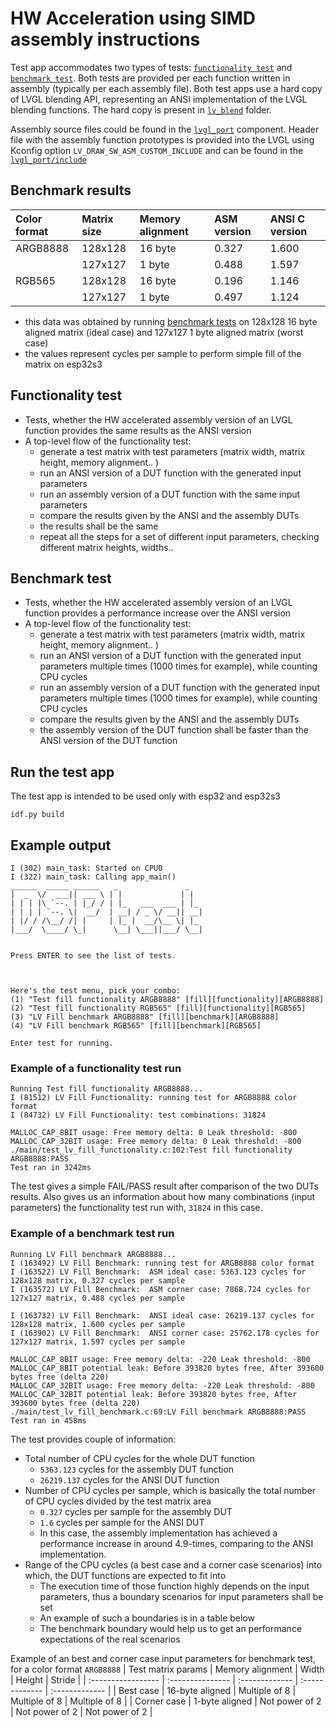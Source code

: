 # HW Acceleration using SIMD assembly instructions

Test app accommodates two types of tests: [`functionality test`](#Functionality-test) and [`benchmark test`](#Benchmark-test). Both tests are provided per each function written in assembly (typically per each assembly file). Both test apps use a hard copy of LVGL blending API, representing an ANSI implementation of the LVGL blending functions. The hard copy is present in [`lv_blend`](main/lv_blend/) folder.

Assembly source files could be found in the [`lvgl_port`](../../src/lvgl9/simd/) component. Header file with the assembly function prototypes is provided into the LVGL using Kconfig option `LV_DRAW_SW_ASM_CUSTOM_INCLUDE` and can be found in the [`lvgl_port/include`](../../include/esp_lvgl_port_lv_blend.h)

## Benchmark results

| Color format | Matrix size | Memory alignment |  ASM version   | ANSI C version |
| :----------- | :---------- | :--------------- | :------------- | :------------- |
| ARGB8888     | 128x128     |     16 byte      |     0.327      |     1.600      |
|              | 127x127     |      1 byte      |     0.488      |     1.597      |
| RGB565       | 128x128     |     16 byte      |     0.196      |     1.146      |
|              | 127x127     |      1 byte      |     0.497      |     1.124      |
* this data was obtained by running [benchmark tests](#benchmark-test) on 128x128 16 byte aligned matrix (ideal case) and 127x127 1 byte aligned matrix (worst case)
* the values represent cycles per sample to perform simple fill of the matrix on esp32s3

## Functionality test
* Tests, whether the HW accelerated assembly version of an LVGL function provides the same results as the ANSI version
* A top-level flow of the functionality test:
    * generate a test matrix with test parameters (matrix width, matrix height, memory alignment.. )
    * run an ANSI version of a DUT function with the generated input parameters
    * run an assembly version of a DUT function with the same input parameters
    * compare the results given by the ANSI and the assembly DUTs
    * the results shall be the same
    * repeat all the steps for a set of different input parameters, checking different matrix heights, widths..

## Benchmark test
* Tests, whether the HW accelerated assembly version of an LVGL function provides a performance increase over the ANSI version
* A top-level flow of the functionality test:
    * generate a test matrix with test parameters (matrix width, matrix height, memory alignment.. )
    * run an ANSI version of a DUT function with the generated input parameters multiple times (1000 times for example), while counting CPU cycles
    * run an assembly version of a DUT function with the generated input parameters multiple times (1000 times for example), while counting CPU cycles
    * compare the results given by the ANSI and the assembly DUTs
    * the assembly version of the DUT function shall be faster than the ANSI version of the DUT function

## Run the test app

The test app is intended to be used only with esp32 and esp32s3

    idf.py build

## Example output

```
I (302) main_task: Started on CPU0
I (322) main_task: Calling app_main()
______  _____ ______   _               _   
|  _  \/  ___|| ___ \ | |             | |  
| | | |\ `--. | |_/ / | |_   ___  ___ | |_ 
| | | | `--. \|  __/  | __| / _ \/ __|| __|
| |/ / /\__/ /| |     | |_ |  __/\__ \| |_ 
|___/  \____/ \_|      \__| \___||___/ \__|


Press ENTER to see the list of tests.



Here's the test menu, pick your combo:
(1)	"Test fill functionality ARGB8888" [fill][functionality][ARGB8888]
(2)	"Test fill functionality RGB565" [fill][functionality][RGB565]
(3)	"LV Fill benchmark ARGB8888" [fill][benchmark][ARGB8888]
(4)	"LV Fill benchmark RGB565" [fill][benchmark][RGB565]

Enter test for running.
```

### Example of a functionality test run

```
Running Test fill functionality ARGB8888...
I (81512) LV Fill Functionality: running test for ARGB8888 color format
I (84732) LV Fill Functionality: test combinations: 31824

MALLOC_CAP_8BIT usage: Free memory delta: 0 Leak threshold: -800 
MALLOC_CAP_32BIT usage: Free memory delta: 0 Leak threshold: -800 
./main/test_lv_fill_functionality.c:102:Test fill functionality ARGB8888:PASS
Test ran in 3242ms
```
The test gives a simple FAIL/PASS result after comparison of the two DUTs results.
Also gives us an information about how many combinations (input parameters) the functionality test run with, `31824` in this case.

### Example of a benchmark test run

```
Running LV Fill benchmark ARGB8888...
I (163492) LV Fill Benchmark: running test for ARGB8888 color format
I (163522) LV Fill Benchmark:  ASM ideal case: 5363.123 cycles for 128x128 matrix, 0.327 cycles per sample
I (163572) LV Fill Benchmark:  ASM corner case: 7868.724 cycles for 127x127 matrix, 0.488 cycles per sample

I (163732) LV Fill Benchmark:  ANSI ideal case: 26219.137 cycles for 128x128 matrix, 1.600 cycles per sample
I (163902) LV Fill Benchmark:  ANSI corner case: 25762.178 cycles for 127x127 matrix, 1.597 cycles per sample

MALLOC_CAP_8BIT usage: Free memory delta: -220 Leak threshold: -800 
MALLOC_CAP_8BIT potential leak: Before 393820 bytes free, After 393600 bytes free (delta 220)
MALLOC_CAP_32BIT usage: Free memory delta: -220 Leak threshold: -800 
MALLOC_CAP_32BIT potential leak: Before 393820 bytes free, After 393600 bytes free (delta 220)
./main/test_lv_fill_benchmark.c:69:LV Fill benchmark ARGB8888:PASS
Test ran in 458ms
```

The test provides couple of information:
* Total number of CPU cycles for the whole DUT function
    * `5363.123` cycles for the assembly DUT function
    * `26219.137` cycles for the ANSI DUT function
* Number of CPU cycles per sample, which is basically the total number of CPU cycles divided by the test matrix area
    * `0.327` cycles per sample for the assembly DUT
    * `1.6` cycles per sample for the ANSI DUT
    * In this case, the assembly implementation has achieved a performance increase in around 4.9-times, comparing to the ANSI implementation.
* Range of the CPU cycles (a best case and a corner case scenarios) into which, the DUT functions are expected to fit into
    * The execution time of those function highly depends on the input parameters, thus a boundary scenarios for input parameters shall be set
    * An example of such a boundaries is in a table below
    * The benchmark boundary would help us to get an performance expectations of the real scenarios

Example of an best and corner case input parameters for benchmark test, for a color format `ARGB8888`
| Test matrix params | Memory alignment | Width          | Height         | Stride         |
| :----------------- | :--------------- | :------------- | :------------- | :------------- |
| Best case          | 16-byte aligned  | Multiple of 8  | Multiple of 8  | Multiple of 8  |
| Corner case        | 1-byte aligned   | Not power of 2 | Not power of 2 | Not power of 2 |

